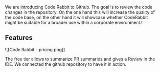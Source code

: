 We are introducing Code Rabbit to Github.
The goal is to review the code changes in the repository.
On the one hand this will increase the quality of the code base, on the other hand it will showcase whether CodeRabbit might be suitable for a broader use within a corporate environment.!

## Features
![[Code Rabbit - pricing.png]]

The free tier allows to summarize PR summaries and gives a Review in the IDE.
We connected the github repository to have it in action.